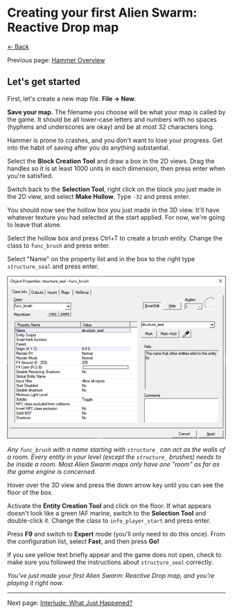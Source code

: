 # Creating your first Alien Swarm: Reactive Drop map

[&larr; Back](.)

Previous page: [Hammer Overview](hammer-overview.html)

## Let's get started

First, let's create a new map file. **File &rarr; New**.

**Save your map.** The filename you choose will be what your map is called by the game. It should be all lower-case letters and numbers with no spaces (hyphens and underscores are okay) and be at most 32 characters long.

Hammer is prone to crashes, and you don't want to lose your progress. Get into the habit of saving after you do anything substantial.

Select the **Block Creation Tool** and draw a box in the 2D views. Drag the handles so it is at least 1000 units in each dimension, then press enter when you're satisfied.

Switch back to the **Selection Tool**, right click on the block you just made in the 2D view, and select **Make Hollow**. Type `-32` and press enter.

You should now see the hollow box you just made in the 3D view. It'll have whatever texture you had selected at the start applied. For now, we're going to leave that alone.

Select the hollow box and press Ctrl+T to create a brush entity. Change the class to `func_brush` and press enter.

Select "Name" on the property list and in the box to the right type `structure_seal` and press enter.

![The entity editor tool showing a func_brush named structure_seal.](entity-structure.png)

*Any `func_brush` with a name starting with `structure_` can act as the walls of a room. Every entity in your level (except the `structure_` brushes) needs to be inside a room. Most Alien Swarm maps only have one "room" as far as the game engine is concerned.*

Hover over the 3D view and press the down arrow key until you can see the floor of the box.

Activate the **Entity Creation Tool** and click on the floor. If what appears doesn't look like a green IAF marine, switch to the **Selection Tool** and double-click it. Change the class to `info_player_start` and press enter.

Press **F9** and switch to **Expert** mode (you'll only need to do this once). From the configuration list, select **Fast**, and then press **Go!**

If you see yellow text briefly appear and the game does not open, check to make sure you followed the instructions about `structure_seal` correctly.

*You've just made your first Alien Swarm: Reactive Drop map, and you're playing it right now.*

---

Next page: [Interlude: What Just Happened?](what-just-happened.html)
